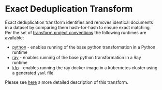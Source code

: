 # Exact Deduplication Transform 

Exact deduplication transform identifies and removes identical documents in a dataset by comparing them hash-for-hash
to ensure exact matching. Per the set of [transform project conventions](../../README.md#transform-project-conventions)
the following runtimes are available:

* [python](python/README.md) - enables running of the base python transformation in a Python runtime
* [ray](ray/README.md) - enables running of the base python transformation in a Ray runtime
* [kfp](kfp_ray/README.md) - enables running the ray docker image in a kubernetes cluster using a generated `yaml` file.

Please see [here](python/README.md) a more detailed description of this transform.
